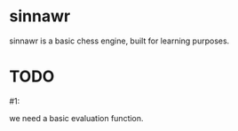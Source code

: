 # sinnawr
sinnawr is a basic chess engine, built for learning purposes.


# TODO 

#1:

we need a basic evaluation function.